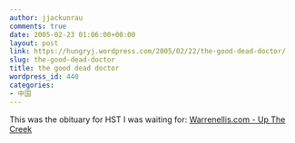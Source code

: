 ```yaml
---
author: jjackunrau
comments: true
date: 2005-02-23 01:06:00+00:00
layout: post
link: https://hungryj.wordpress.com/2005/02/22/the-good-dead-doctor/
slug: the-good-dead-doctor
title: the good dead doctor
wordpress_id: 440
categories:
- 中国
---
```


This was the obituary for HST I was waiting for: [Warrenellis.com - Up The Creek](http://www.warrenellis.com/index.php?p=375)
